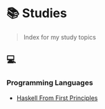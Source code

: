 # 📚 Studies 
> Index for my study topics 

## 💻

### Programming Languages

* [Haskell From First Principles](https://github.com/marceloboeira/hffp)
